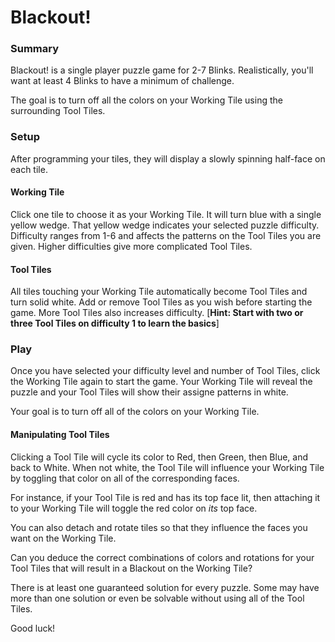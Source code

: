 # Blackout!
### Summary
Blackout! is a single player puzzle game for 2-7 Blinks. Realistically, you'll want at least 4 Blinks to have a minimum of challenge.

The goal is to turn off all the colors on your Working Tile using the surrounding Tool Tiles.

### Setup
After programming your tiles, they will display a slowly spinning half-face on each tile.

#### Working Tile
Click one tile to choose it as your Working Tile. It will turn blue with a single yellow wedge. That yellow wedge indicates your selected puzzle difficulty. Difficulty ranges from 1-6 and affects the patterns on the Tool Tiles you are given. Higher difficulties give more complicated Tool Tiles.

#### Tool Tiles
All tiles touching your Working Tile automatically become Tool Tiles and turn solid white. Add or remove Tool Tiles as you wish before starting the game. More Tool Tiles also increases difficulty. [**Hint: Start with two or three Tool Tiles on difficulty 1 to learn the basics**]

### Play
Once you have selected your difficulty level and number of Tool Tiles, click the Working Tile again to start the game. Your Working Tile will reveal the puzzle and your Tool Tiles will show their assigne patterns in white.

Your goal is to turn off all of the colors on your Working Tile.

#### Manipulating Tool Tiles
Clicking a Tool Tile will cycle its color to Red, then Green, then Blue, and back to White. When not white, the Tool Tile will influence your Working Tile by toggling that color on all of the corresponding faces.

For instance, if your Tool Tile is red and has its top face lit, then attaching it to your Working Tile will toggle the red color on *its* top face.

You can also detach and rotate tiles so that they influence the faces you want on the Working Tile.

Can you deduce the correct combinations of colors and rotations for your Tool Tiles that will result in a Blackout on the Working Tile?

There is at least one guaranteed solution for every puzzle. Some may have more than one solution or even be solvable without using all of the Tool Tiles.

Good luck!
